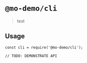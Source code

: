 # `@mo-demo/cli`

> test

## Usage

```
const cli = require('@mo-demo/cli');

// TODO: DEMONSTRATE API
```
